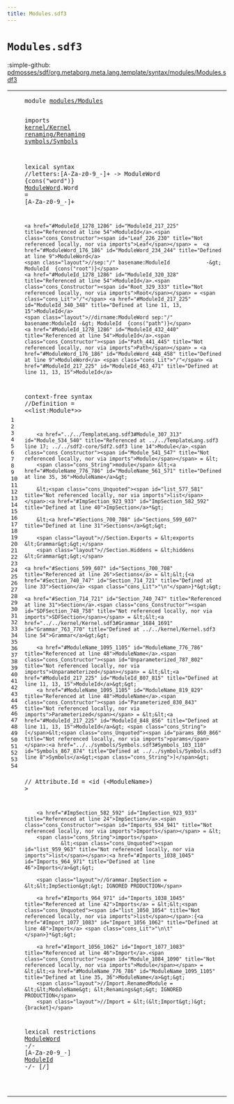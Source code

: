 ```yaml
---
title: Modules.sdf3
---
```


# `Modules.sdf3`

:simple-github: [pdmosses/sdf/org.metaborg.meta.lang.template/syntax/modules/Modules.sdf3]

[pdmosses/sdf/org.metaborg.meta.lang.template/syntax/modules/Modules.sdf3]: https://github.com/pdmosses/sdf/blob/master/org.metaborg.meta.lang.template/syntax/modules/Modules.sdf3 "The source file on GitHub"

<div class="sdf3"><table class="highlighttable"><tbody><tr><td class="linenos"><div class="linenodiv"><pre><span></span>1
2
3
4
5
6
7
8
9
10
11
12
13
14
15
16
17
18
19
20
21
22
23
24
25
26
27
28
29
30
31
32
33
34
35
36
37
38
39
40
41
42
43
44
45
46
47
48
49
50
51
52
53
54
</pre></div></td>
<td class="code"><pre><code><span class="keyword">module</span> <a href="../../sdf2-core/Sdf2.sdf3#modules/Modules_164_179" id="modules/Modules_7_22" title="Referenced at ../../sdf2-core/Sdf2.sdf3 line 10">modules/Modules</a>

<span class="keyword">imports</span> <a href="../../kernel/Kernel.sdf3#kernel/Kernel_7_20" id="kernel/Kernel_32_45" title="Defined at ../../kernel/Kernel.sdf3 line 1">kernel/Kernel</a> 
        <a href="../../renaming/Renaming.sdf3#renaming/Renaming_7_24" id="renaming/Renaming_55_72" title="Defined at ../../renaming/Renaming.sdf3 line 1">renaming/Renaming</a>
        <a href="../../symbols/Symbols.sdf3#symbols/Symbols_7_22" id="symbols/Symbols_81_96" title="Defined at ../../symbols/Symbols.sdf3 line 1">symbols/Symbols</a>
 
<span class="keyword">lexical syntax</span>
    <span class="layout">//letters:[A-Za-z0-9\_\-]+ -&gt; ModuleWord  {cons("word")}</span>
        <a href="#ModuleWord_1243_1253" id="ModuleWord_176_186" title="Referenced at line 53">ModuleWord</a>.<span class="cons_Constructor"><span id="Word_187_191" title="Not referenced locally, nor via imports">Word</span></span> = [<span class="cons_Regular">A</span>-<span class="cons_Regular">Z</span><span class="cons_Regular">a</span>-<span class="cons_Regular">z</span><span class="cons_Regular">0</span>-<span class="cons_Regular">9</span>\_\-]+
        
    <a href="#ModuleId_1278_1286" id="ModuleId_217_225" title="Referenced at line 54">ModuleId</a>.<span class="cons_Constructor"><span id="Leaf_226_230" title="Not referenced locally, nor via imports">Leaf</span></span> =  <a href="#ModuleWord_176_186" id="ModuleWord_234_244" title="Defined at line 9">ModuleWord</a>
    <span class="layout">//sep:"/" basename:ModuleId            -&gt; ModuleId  {cons("root")}</span>
    <a href="#ModuleId_1278_1286" id="ModuleId_320_328" title="Referenced at line 54">ModuleId</a>.<span class="cons_Constructor"><span id="Root_329_333" title="Not referenced locally, nor via imports">Root</span></span> = <span class="cons_Lit">"/"</span> <a href="#ModuleId_217_225" id="ModuleId_340_348" title="Defined at line 11, 13, 15">ModuleId</a>
    <span class="layout">//dirname:ModuleWord sep:"/" basename:ModuleId -&gt; ModuleId  {cons("path")}</span>
    <a href="#ModuleId_1278_1286" id="ModuleId_432_440" title="Referenced at line 54">ModuleId</a>.<span class="cons_Constructor"><span id="Path_441_445" title="Not referenced locally, nor via imports">Path</span></span> = <a href="#ModuleWord_176_186" id="ModuleWord_448_458" title="Defined at line 9">ModuleWord</a> <span class="cons_Lit">"/"</span> <a href="#ModuleId_217_225" id="ModuleId_463_471" title="Defined at line 11, 13, 15">ModuleId</a>
    

<span class="keyword">context-free syntax</span>
        <span class="layout">//Definition = &lt;&lt;list:Module*&gt;&gt;</span>
        
        <a href="../../TemplateLang.sdf3#Module_307_313" id="Module_534_540" title="Referenced at ../../TemplateLang.sdf3 line 17; ../../sdf2-core/Sdf2.sdf3 line 14">Module</a>.<span class="cons_Constructor"><span id="Module_541_547" title="Not referenced locally, nor via imports">Module</span></span> = &lt;
        <span class="cons_String">module</span> &lt;<a href="#ModuleName_776_786" id="ModuleName_561_571" title="Defined at line 35, 36">ModuleName</a>&gt;
        
        &lt;<span class="cons_Unquoted"><span id="list_577_581" title="Not referenced locally, nor via imports">list</span></span>:<a href="#ImpSection_923_933" id="ImpSection_582_592" title="Defined at line 40">ImpSection</a>*&gt;
        
        &lt;<a href="#Sections_700_708" id="Sections_599_607" title="Defined at line 31">Sections</a>&gt;&gt;
        
        <span class="layout">//Section.Exports = &lt;exports &lt;Grammar&gt;&gt;</span>
        <span class="layout">//Section.Hiddens = &lt;hiddens &lt;Grammar&gt;&gt;</span>
        
    <a href="#Sections_599_607" id="Sections_700_708" title="Referenced at line 26">Sections</a> = &lt;&lt;{<a href="#Section_740_747" id="Section_714_721" title="Defined at line 33">Section</a> <span class="cons_Lit">"\n"</span>}*&gt;&gt;
    
    <a href="#Section_714_721" id="Section_740_747" title="Referenced at line 31">Section</a>.<span class="cons_Constructor"><span id="SDFSection_748_758" title="Not referenced locally, nor via imports">SDFSection</span></span> = &lt;&lt;<a href="../../kernel/Kernel.sdf3#Grammar_1684_1691" id="Grammar_763_770" title="Defined at ../../kernel/Kernel.sdf3 line 54">Grammar</a>&gt;&gt;
        
        <a href="#ModuleName_1095_1105" id="ModuleName_776_786" title="Referenced at line 48">ModuleName</a>.<span class="cons_Constructor"><span id="Unparameterized_787_802" title="Not referenced locally, nor via imports">Unparameterized</span></span> = &lt;&lt;<a href="#ModuleId_217_225" id="ModuleId_807_815" title="Defined at line 11, 13, 15">ModuleId</a>&gt;&gt;
        <a href="#ModuleName_1095_1105" id="ModuleName_819_829" title="Referenced at line 48">ModuleName</a>.<span class="cons_Constructor"><span id="Parameterized_830_843" title="Not referenced locally, nor via imports">Parameterized</span></span> = &lt;&lt;<a href="#ModuleId_217_225" id="ModuleId_848_856" title="Defined at line 11, 13, 15">ModuleId</a>&gt; <span class="cons_String">[</span>&lt;<span class="cons_Unquoted"><span id="params_860_866" title="Not referenced locally, nor via imports">params</span></span>:<a href="../../symbols/Symbols.sdf3#Symbols_103_110" id="Symbols_867_874" title="Defined at ../../symbols/Symbols.sdf3 line 8">Symbols</a>&gt;<span class="cons_String">]</span>&gt;
        
<span class="layout">//        Attribute.Id = &lt;id (&lt;ModuleName&gt;) &gt; </span>
        
        <a href="#ImpSection_582_592" id="ImpSection_923_933" title="Referenced at line 24">ImpSection</a>.<span class="cons_Constructor"><span id="Imports_934_941" title="Not referenced locally, nor via imports">Imports</span></span> = &lt;
        <span class="cons_String">imports</span> 
                &lt;<span class="cons_Unquoted"><span id="list_959_963" title="Not referenced locally, nor via imports">list</span></span>:<a href="#Imports_1038_1045" id="Imports_964_971" title="Defined at line 46">Imports</a>&gt;&gt;
        
        <span class="layout">//Grammar.ImpSection = &lt;&lt;ImpSection&gt;&gt; IGNORED PRODUCTION</span>
         
        <a href="#Imports_964_971" id="Imports_1038_1045" title="Referenced at line 42">Imports</a> = &lt;&lt;<span class="cons_Unquoted"><span id="list_1050_1054" title="Not referenced locally, nor via imports">list</span></span>:{<a href="#Import_1077_1083" id="Import_1056_1062" title="Defined at line 48">Import</a> <span class="cons_Lit">"\n\t"</span>}*&gt;&gt;
        
        <a href="#Import_1056_1062" id="Import_1077_1083" title="Referenced at line 46">Import</a>.<span class="cons_Constructor"><span id="Module_1084_1090" title="Not referenced locally, nor via imports">Module</span></span> = &lt;&lt;<a href="#ModuleName_776_786" id="ModuleName_1095_1105" title="Defined at line 35, 36">ModuleName</a>&gt;&gt;
        <span class="layout">//Import.RenamedModule = &lt;&lt;ModuleName&gt; &lt;Renamings&gt;&gt; IGNORED PRODUCTION</span>
        <span class="layout">//Import = &lt;(&lt;Import&gt;)&gt; {bracket}</span>

  <span class="keyword">lexical restrictions</span>
    <a href="#ModuleWord_176_186" id="ModuleWord_1243_1253" title="Defined at line 9">ModuleWord</a> -/- [<span class="cons_Regular">A</span>-<span class="cons_Regular">Z</span><span class="cons_Regular">a</span>-<span class="cons_Regular">z</span><span class="cons_Regular">0</span>-<span class="cons_Regular">9</span>\_\-]
    <a href="#ModuleId_217_225" id="ModuleId_1278_1286" title="Defined at line 11, 13, 15">ModuleId</a> -/- [\/]

</code></pre></td></tr></tbody></table></div>